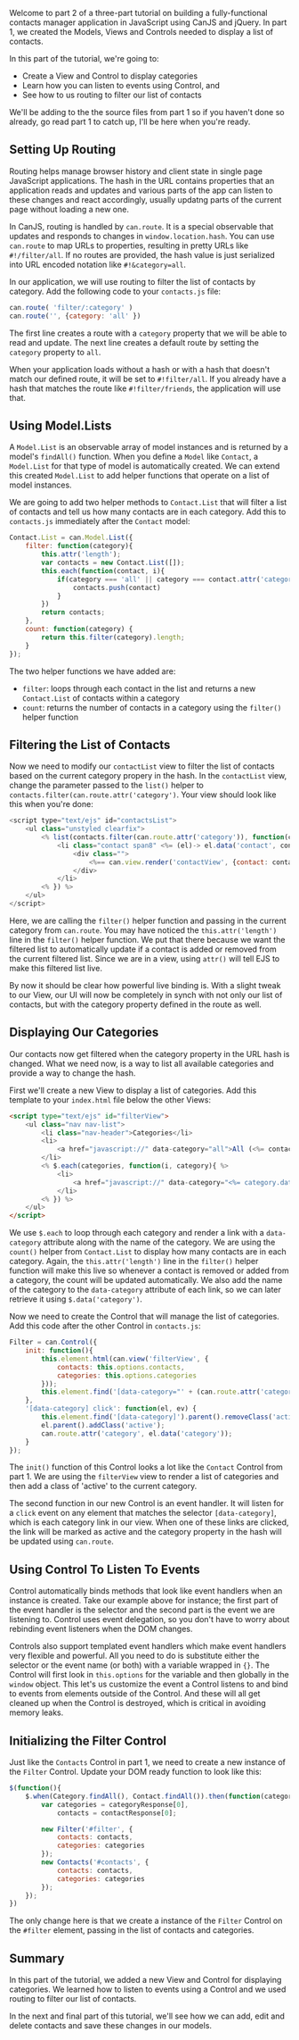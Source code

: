 Welcome to part 2 of a three-part tutorial on building a fully-functional contacts manager application in JavaScript using CanJS and jQuery. In part 1, we created the Models, Views and Controls needed to display a list of contacts.

In this part of the tutorial, we're going to:

- Create a View and Control to display categories
- Learn how you can listen to events using Control, and
- See how to us routing to filter our list of contacts

We'll be adding to the the source files from part 1 so if you haven't done so already, go read part 1 to catch up, I'll be here when you're ready.

## Setting Up Routing

Routing helps manage browser history and client state in single page JavaScript applications. The hash in the URL contains properties that an application reads and updates and various parts of the app can listen to these changes and react accordingly, usually updatng parts of the current page without loading a new one.

In CanJS, routing is handled by `can.route`. It is a special observable that updates and responds to changes in `window.location.hash`. You can use `can.route` to map URLs to properties, resulting in pretty URLs like `#!/filter/all`. If no routes are provided, the hash value is just serialized into URL encoded notation like `#!&category=all`.

In our application, we will use routing to filter the list of contacts by category. Add the following code to your `contacts.js` file:

```js
can.route( 'filter/:category' )
can.route('', {category: 'all' })
```

The first line creates a route with a `category` property that we will be able to read and update. The next line creates a default route by setting the `category` property to `all`. 

When your application loads without a hash or with a hash that doesn't match our defined route, it will be set to `#!filter/all`. If you already have a hash that matches the route like `#!filter/friends`, the application will use that.

## Using Model.Lists

A `Model.List` is an observable array of model instances and is returned by a model's `findAll()` function. When you define a `Model` like `Contact`, a `Model.List` for that type of model is automatically created. We can extend this created `Model.List` to add helper functions that operate on a list of model instances. 

We are going to add two helper methods to `Contact.List` that will filter a list of contacts and tell us how many contacts are in each category. Add this to `contacts.js` immediately after the `Contact` model:

```js
Contact.List = can.Model.List({
	filter: function(category){
		this.attr('length');
		var contacts = new Contact.List([]);
		this.each(function(contact, i){
			if(category === 'all' || category === contact.attr('category')) {
				contacts.push(contact)
			}
		})
		return contacts;
	},
	count: function(category) {
		return this.filter(category).length;
	}
});
```

The two helper functions we have added are:

- `filter`: loops through each contact in the list and returns a new `Contact.List` of contacts within a category
- `count`: returns the number of contacts in a category using the `filter()` helper function

## Filtering the List of Contacts

Now we need to modify our `contactList` view to filter the list of contacts based on the current category propery in the hash. In the `contactList` view, change the parameter passed to the `list()` helper to `contacts.filter(can.route.attr('category')`. Your view should look like this when you're done:

```js
<script type="text/ejs" id="contactsList">
	<ul class="unstyled clearfix">
		<% list(contacts.filter(can.route.attr('category')), function(contact){ %>
			<li class="contact span8" <%= (el)-> el.data('contact', contact) %>>
				<div class="">
					<%== can.view.render('contactView', {contact: contact, categories: categories}) %>
				</div>
			</li>
		<% }) %>
	</ul>
</script>
```		

Here, we are calling the `filter()` helper function and passing in the current category from `can.route`. You may have noticed the `this.attr('length')` line in the `filter()` helper function. We put that there because we want the filtered list to automatically update if a contact is added or removed from the current filtered list. Since we are in a view, using `attr()` will tell EJS to make this filtered list live.

By now it should be clear how powerful live binding is. With a slight tweak to our View, our UI will now be completely in synch with not only our list of contacts, but with the category property defined in the route as well.

## Displaying Our Categories

Our contacts now get filtered when the category property in the URL hash is changed. What we need now, is a way to list all available categories and provide a way to change the hash.

First we'll create a new View to display a list of categories. Add this template to your `index.html` file below the other Views:

```html
<script type="text/ejs" id="filterView">
	<ul class="nav nav-list">
		<li class="nav-header">Categories</li>
		<li>
			<a href="javascript://" data-category="all">All (<%= contacts.count('all') %>)</a>
		</li>
		<% $.each(categories, function(i, category){ %>
			<li>
				<a href="javascript://" data-category="<%= category.data %>"><%= category.name %> (<%= contacts.count(category.data) %>)</a>
			</li>
		<% }) %>
	</ul>
</script>
```

We use `$.each` to loop through each category and render a link with a `data-category` attribute along with the name of the category. We are using the `count()` helper from `Contact.List` to display how many contacts are in each category. Again, the `this.attr('length')` line in the `filter()` helper function will make this live so whenever a contact is removed or added from a category, the count will be updated automatically. We also add the name of the category to the `data-category` attribute of each link, so we can later retrieve it using `$.data('category')`.

Now we need to create the Control that will manage the list of categories. Add this code after the other Control in `contacts.js`:

```js
Filter = can.Control({
	init: function(){
		this.element.html(can.view('filterView', {
			contacts: this.options.contacts,
			categories: this.options.categories
		}));
		this.element.find('[data-category="' + (can.route.attr('category') || "all") + '"]').parent().addClass('active');
	},
	'[data-category] click': function(el, ev) {
		this.element.find('[data-category]').parent().removeClass('active');
		el.parent().addClass('active');
		can.route.attr('category', el.data('category'));
	}
});
```

The `init()` function of this Control looks a lot like the `Contact` Control from part 1. We are using the `filterView` view to render a list of categories and then add a class of 'active' to the current category.

The second function in our new Control is an event handler. It will listen for a `click` event on any element that matches the selector `[data-category]`, which is each category link in our view. When one of these links are clicked, the link will be marked as active and the category property in the hash will be updated using `can.route`. 

## Using Control To Listen To Events

Control automatically binds methods that look like event handlers when an instance is created. Take our example above for instance; the first part of the event handler is the selector and the second part is the event we are listening to. Control uses event delegation, so you don't have to worry about rebinding event listeners when the DOM changes.

Controls also support templated event handlers which make event handlers very flexible and powerful. All you need to do is substitute either the selector or the event name (or both) with a variable wrapped in `{}`. The Control will first look in `this.options` for the variable and then globally in the `window` object. This let's us customize the event a Control listens to and bind to events from elements outside of the Control. And these will all get cleaned up when the Control is destroyed, which is critical in avoiding memory leaks.

## Initializing the Filter Control

Just like the `Contacts` Control in part 1, we need to create a new instance of the `Filter` Control. Update your DOM ready function to look like this:

```js
$(function(){
	$.when(Category.findAll(), Contact.findAll()).then(function(categoryResponse, contactResponse){
		var categories = categoryResponse[0], 
			contacts = contactResponse[0];

		new Filter('#filter', {
			contacts: contacts,
			categories: categories
		});
		new Contacts('#contacts', {
			contacts: contacts,
			categories: categories
		});
	});
})
```

The only change here is that we create a instance of the `Filter` Control on the `#filter` element, passing in the list of contacts and categories.

## Summary

In this part of the tutorial, we added a new View and Control for displaying categories. We learned how to listen to events using a Control and we used routing to filter our list of contacts.

In the next and final part of this tutorial, we'll see how we can add, edit and delete contacts and save these changes in our models.